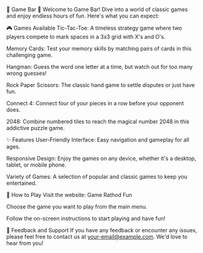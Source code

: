 🌟 Game Bar 🌟
Welcome to Game Bar! Dive into a world of classic games and enjoy endless hours of fun. Here's what you can expect:

🎮 Games Available
Tic-Tac-Toe: A timeless strategy game where two players compete to mark spaces in a 3x3 grid with X's and O's.

Memory Cards: Test your memory skills by matching pairs of cards in this challenging game.

Hangman: Guess the word one letter at a time, but watch out for too many wrong guesses!

Rock Paper Scissors: The classic hand game to settle disputes or just have fun.

Connect 4: Connect four of your pieces in a row before your opponent does.

2048: Combine numbered tiles to reach the magical number 2048 in this addictive puzzle game.

✨ Features
User-Friendly Interface: Easy navigation and gameplay for all ages.

Responsive Design: Enjoy the games on any device, whether it's a desktop, tablet, or mobile phone.

Variety of Games: A selection of popular and classic games to keep you entertained.

🚀 How to Play
Visit the website: Game Rathod Fun

Choose the game you want to play from the main menu.

Follow the on-screen instructions to start playing and have fun!

💬 Feedback and Support
If you have any feedback or encounter any issues, please feel free to contact us at your-email@example.com. We'd love to hear from you!
